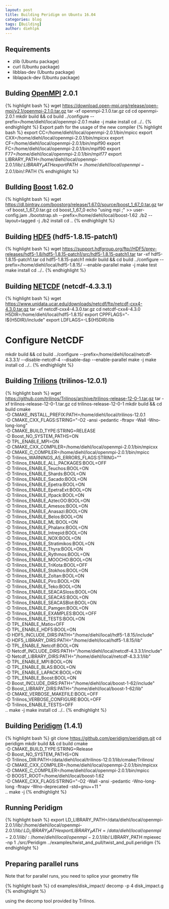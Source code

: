 ```yaml
---
layout: post
title: Building Peridigm on Ubuntu 16.04
categories: blog
tags: [Building]
author: diehlpk
---
```


## Requirements

* zlib  (Ubuntu package)
* curl (Ubuntu package)
* libblas-dev (Ubuntu package)
* liblapack-dev (Ubuntu package)

## Bulding [OpenMPI](https://www.open-mpi.org/software/ompi/v2.1/) 2.0.1
{% highlight bash %}
wget https://download.open-mpi.org/release/open-mpi/v2.1/openmpi-2.1.0.tar.gz
tar -xf openmpi-2.1.0.tar.gz
cd cd openmpi-2.0.1
mkdir build && cd build
../configure --prefix=/home/diehl/local/openmpi-2.0.1
make -j
make install
cd ../..
{% endhighlight %}
Export path for the usage of the new compiler
{% highlight bash %}
export CC=/home/diehl/local/openmpi-2.0.1/bin/mpicc 
export CXX=/home/diehl/local/openmpi-2.0.1/bin/mpicxx
export CF=/home/diehl/local/openmpi-2.0.1/bin/mpif90 
export FC=/home/diehl/local/openmpi-2.0.1/bin/mpif90 
export F77=/home/diehl/local/openmpi-2.0.1/bin/mpif77
export LIBRARY_PATH=/home/diehl/local/openmpi-2.0.1/lib/:${LIBRARY_PATH}
export PATH=/home/diehl/local/openmpi-2.0.1/bin/:$PATH
{% endhighlight %}

## Bullding [Boost](http://www.boost.org/users/download/) 1.62.0
{% highlight bash %}
wget https://dl.bintray.com/boostorg/release/1.67.0/source/boost_1_67_0.tar.gz
tar -xf boost_1_67_0.tar.gz
cd boost_1_67_0
echo "using mpi ;" >> user-config.jam
./bootstrap.sh --prefix=/home/diehl/local/boost-1.62
./b2 --layout=tagged -j 
./b2 install
cd ..
{% endhighlight %}

## Building [HDF5](https://www.hdfgroup.org/downloads/index.html) (hdf5-1.8.15-patch1)
{% highlight bash %}
wget https://support.hdfgroup.org/ftp//HDF5/prev-releases/hdf5-1.8/hdf5-1.8.15-patch1/src/hdf5-1.8.15-patch1.tar
tar -xf hdf5-1.8.15-patch1.tar
cd hdf5-1.8.15-patch1
mkdir build && cd build
../configure --prefix=/home/diehl/local/hdf5-1.8.15/ --enable-parallel 
make -j 
make test
make install
cd ../..
{% endhighlight %}

## Building [NETCDF](https://www.unidata.ucar.edu/downloads/netcdf/index.jsp) (netcdf-4.3.3.1) 
{% highlight bash %}
wget https://www.unidata.ucar.edu/downloads/netcdf/ftp/netcdf-cxx4-4.3.0.tar.gz
tar -xf netcdf-cxx4-4.3.0.tar.gz
cd netcdf-cxx4-4.3.0
H5DIR=/home/diehl/local/hdf5-1.8.15/ 
export CPPFLAGS="-I${H5DIR}/include" 
export LDFLAGS=-L${H5DIR}/lib 
# Configure NetCDF 
mkdir build && cd build
../configure --prefix=/home/diehl/local/netcdf-4.3.3.1/  --disable-netcdf-4 --disable-dap --enable-parallel 
make -j
make install
cd ../..
{% endhighlight %}

## Building [Trilions](https://trilinos.org/download/) (trilinos-12.0.1)
{% highlight bash  %}
wget https://github.com/trilinos/Trilinos/archive/trilinos-release-12-0-1.tar.gz
tar -xf trilinos-release-12-0-1.tar.gz
cd trilinos-release-12-0-1
mkdir build && cd build
cmake \
-D CMAKE_INSTALL_PREFIX:PATH=/home/diehl/local/trilinos-12.0.1 \
-D CMAKE_CXX_FLAGS:STRING="-O2 -ansi -pedantic -ftrapv -Wall -Wno-long-long" \
-D CMAKE_BUILD_TYPE:STRING=RELEASE \
-D Boost_NO_SYSTEM_PATHS=ON \
-D TPL_ENABLE_MPI=ON \
-D CMAKE_CXX_COMPILER=/home/diehl/local/openmpi-2.0.1/bin/mpicxx \
-D CMAKE_C_COMPILER=/home/diehl/local/openmpi-2.0.1/bin/mpicc \
-D Trilinos_WARNINGS_AS_ERRORS_FLAGS:STRING="" \
-D Trilinos_ENABLE_ALL_PACKAGES:BOOL=OFF \
-D Trilinos_ENABLE_Teuchos:BOOL=ON \
-D Trilinos_ENABLE_Shards:BOOL=ON \
-D Trilinos_ENABLE_Sacado:BOOL=ON \
-D Trilinos_ENABLE_Epetra:BOOL=ON \
-D Trilinos_ENABLE_EpetraExt:BOOL=ON \
-D Trilinos_ENABLE_Ifpack:BOOL=ON \
-D Trilinos_ENABLE_AztecOO:BOOL=ON \
-D Trilinos_ENABLE_Amesos:BOOL=ON \
-D Trilinos_ENABLE_Anasazi:BOOL=ON \
-D Trilinos_ENABLE_Belos:BOOL=ON \
-D Trilinos_ENABLE_ML:BOOL=ON \
-D Trilinos_ENABLE_Phalanx:BOOL=ON \
-D Trilinos_ENABLE_Intrepid:BOOL=ON \
-D Trilinos_ENABLE_NOX:BOOL=ON \
-D Trilinos_ENABLE_Stratimikos:BOOL=ON \
-D Trilinos_ENABLE_Thyra:BOOL=ON \
-D Trilinos_ENABLE_Rythmos:BOOL=ON \
-D Trilinos_ENABLE_MOOCHO:BOOL=ON \
-D Trilinos_ENABLE_TriKota:BOOL=OFF \
-D Trilinos_ENABLE_Stokhos:BOOL=ON \
-D Trilinos_ENABLE_Zoltan:BOOL=ON \
-D Trilinos_ENABLE_Piro:BOOL=ON \
-D Trilinos_ENABLE_Teko:BOOL=ON \
-D Trilinos_ENABLE_SEACASIoss:BOOL=ON \
-D Trilinos_ENABLE_SEACAS:BOOL=ON \
-D Trilinos_ENABLE_SEACASBlot:BOOL=ON \
-D Trilinos_ENABLE_Pamgen:BOOL=ON \
-D Trilinos_ENABLE_EXAMPLES:BOOL=OFF \
-D Trilinos_ENABLE_TESTS:BOOL=ON \
-D TPL_ENABLE_Matio=OFF \
-D TPL_ENABLE_HDF5:BOOL=ON \
-D HDF5_INCLUDE_DIRS:PATH="/home/diehl/local/hdf5-1.8.15/include" \
-D HDF5_LIBRARY_DIRS:PATH="/home/diehl/local/hdf5-1.8.15/lib" \
-D TPL_ENABLE_Netcdf:BOOL=ON \
-D Netcdf_INCLUDE_DIRS:PATH="/home/diehl/local/netcdf-4.3.3.1/include" \
-D Netcdf_LIBRARY_DIRS:PATH="/home/diehl/local/netcdf-4.3.3.1/lib" \
-D TPL_ENABLE_MPI:BOOL=ON \
-D TPL_ENABLE_BLAS:BOOL=ON \
-D TPL_ENABLE_LAPACK:BOOL=ON \
-D TPL_ENABLE_Boost:BOOL=ON \
-D Boost_INCLUDE_DIRS:PATH="/home/diehl/local/boost-1-62/include" \
-D Boost_LIBRARY_DIRS:PATH="/home/diehl/local/boost-1-62/lib" \
-D CMAKE_VERBOSE_MAKEFILE:BOOL=OFF \
-D Trilinos_VERBOSE_CONFIGURE:BOOL=OFF \
-D Trilinos_ENABLE_TESTS=OFF \
..
make -j
make install
cd ../..
{% endhighlight %}

## Building [Peridigm](https://peridigm.sandia.gov/) (1.4.1) 
{% highlight bash %}
git clone https://github.com/peridigm/peridigm.git
cd peridigm
mkdir build && cd build
cmake \
-D CMAKE_BUILD_TYPE:STRING=Release \
-D Boost_NO_SYSTEM_PATHS=ON \
-D Trilinos_DIR:PATH=/data/diehl/local/trilinos-12.0.1/lib/cmake/Trilinos/ \
-D CMAKE_CXX_COMPILER=/home/diehl/local/openmpi-2.0.1/bin/mpicxx \
-D CMAKE_C_COMPILER=/home/diehl/local/openmpi-2.0.1/bin/mpicc \
-D BOOST_ROOT=/home/diehl/local/boost-1.62 \
-D CMAKE_CXX_FLAGS:STRING="-O2 -Wall -ansi -pedantic -Wno-long-long -ftrapv -Wno-deprecated -std=gnu++11 " \
..
make -j
{% endhighlight %}

## Running Peridigm 
{% highlight bash %}
export LD_LIBRARY_PATH=/data/diehl/local/openmpi-2.0.1/lib/:/home/diehl/local/openmpi-2.0.1/lib/:$LD_LIBRARY_PATH
export LIBRARY_PATH=/data/diehl/local/openmpi-2.0.1/lib/:/home/diehl/local/openmpi-2.0.1/lib/:$LIBRARY_PATH
 mpiexec -np 1 ./src/Peridigm ../examples/twist_and_pull/twist_and_pull.peridigm
{% endhighlight %}

## Preparing parallel runs

Note that for parallel runs, you need to splice your geometry file

{% highlight bash %}
cd examples/disk_impact/
decomp -p 4 disk_impact.g
{% endhighlight %}

using the decomp tool provided by Trilinos. 
